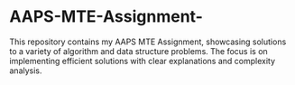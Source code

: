 # AAPS-MTE-Assignment-
This repository contains my AAPS MTE Assignment, showcasing solutions to a variety of algorithm and data structure problems. The focus is on implementing efficient solutions with clear explanations and complexity analysis.
